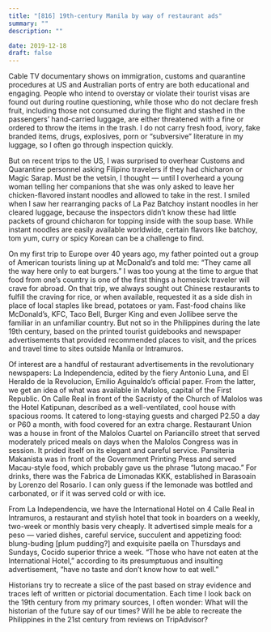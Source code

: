 ```yaml
---
title: "[816] 19th-century Manila by way of restaurant ads"
summary: ""
description: ""

date: 2019-12-18
draft: false
---
```


Cable TV documentary shows on immigration, customs and quarantine procedures at US and Australian ports of entry are both educational and engaging. People who intend to overstay or violate their tourist visas are found out during routine questioning, while those who do not declare fresh fruit, including those not consumed during the flight and stashed in the passengers’ hand-carried luggage, are either threatened with a fine or ordered to throw the items in the trash. I do not carry fresh food, ivory, fake branded items, drugs, explosives, porn or “subversive” literature in my luggage, so I often go through inspection quickly.

But on recent trips to the US, I was surprised to overhear Customs and Quarantine personnel asking Filipino travelers if they had chicharon or Magic Sarap. Must be the vetsin, I thought — until I overheard a young woman telling her companions that she was only asked to leave her chicken-flavored instant noodles and allowed to take in the rest. I smiled when I saw her rearranging packs of La Paz Batchoy instant noodles in her cleared luggage, because the inspectors didn’t know these had little packets of ground chicharon for topping inside with the soup base. While instant noodles are easily available worldwide, certain flavors like batchoy, tom yum, curry or spicy Korean can be a challenge to find.

On my first trip to Europe over 40 years ago, my father pointed out a group of American tourists lining up at McDonald’s and told me: “They came all the way here only to eat burgers.” I was too young at the time to argue that food from one’s country is one of the first things a homesick traveler will crave for abroad. On that trip, we always sought out Chinese restaurants to fulfill the craving for rice, or when available, requested it as a side dish in place of local staples like bread, potatoes or yam. Fast-food chains like McDonald’s, KFC, Taco Bell, Burger King and even Jollibee serve the familiar in an unfamiliar country. But not so in the Philippines during the late 19th century, based on the printed tourist guidebooks and newspaper advertisements that provided recommended places to visit, and the prices and travel time to sites outside Manila or Intramuros.

Of interest are a handful of restaurant advertisements in the revolutionary newspapers: La Independencia, edited by the fiery Antonio Luna, and El Heraldo de la Revolucion, Emilio Aguinaldo’s official paper. From the latter, we get an idea of what was available in Malolos, capital of the First Republic. On Calle Real in front of the Sacristy of the Church of Malolos was the Hotel Katipunan, described as a well-ventilated, cool house with spacious rooms. It catered to long-staying guests and charged P2.50 a day or P60 a month, with food covered for an extra charge. Restaurant Union was a house in front of the Malolos Cuartel on Pariancillo street that served moderately priced meals on days when the Malolos Congress was in session. It prided itself on its elegant and careful service. Pansiteria Makanista was in front of the Government Printing Press and served Macau-style food, which probably gave us the phrase “lutong macao.” For drinks, there was the Fabrica de Limonadas KKK, established in Barasoain by Lorenzo del Rosario. I can only guess if the lemonade was bottled and carbonated, or if it was served cold or with ice.

From La Independencia, we have the International Hotel on 4 Calle Real in Intramuros, a restaurant and stylish hotel that took in boarders on a weekly, two-week or monthly basis very cheaply. It advertised simple meals for a peso — varied dishes, careful service, succulent and appetizing food: blung-buding [plum pudding?] and exquisite paella on Thursdays and Sundays, Cocido superior thrice a week. “Those who have not eaten at the International Hotel,” according to its presumptuous and insulting advertisement, “have no taste and don’t know how to eat well.”

Historians try to recreate a slice of the past based on stray evidence and traces left of written or pictorial documentation. Each time I look back on the 19th century from my primary sources, I often wonder: What will the historian of the future say of our times? Will he be able to recreate the Philippines in the 21st century from reviews on TripAdvisor?

